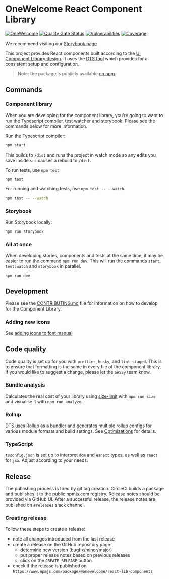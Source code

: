 # OneWelcome React Component Library

[![OneWelcome](https://circleci.com/gh/onewelcome/react-lib-components.svg?style=svg)](<https://circleci.com>)
[![Quality Gate Status](https://sonarcloud.io/api/project_badges/measure?project=onewelcome_react-lib-components&metric=alert_status&token=bfd2f636f3bec9d8df5f67a3c2881238964a8d5a)](https://sonarcloud.io/summary/new_code?id=onewelcome_react-lib-components)
[![Vulnerabilities](https://sonarcloud.io/api/project_badges/measure?project=onewelcome_react-lib-components&metric=vulnerabilities&token=bfd2f636f3bec9d8df5f67a3c2881238964a8d5a)](https://sonarcloud.io/summary/new_code?id=onewelcome_react-lib-components)
[![Coverage](https://sonarcloud.io/api/project_badges/measure?project=onewelcome_react-lib-components&metric=coverage&token=bfd2f636f3bec9d8df5f67a3c2881238964a8d5a)](https://sonarcloud.io/summary/new_code?id=onewelcome_react-lib-components)

We recommend visiting our [Storybook page](https://onewelcome.github.io/react-lib-components)

This project provides React components built according to the [UI Component Library design](https://xd.adobe.com/view/1f7161d7-5ade-4e54-bb3d-6e4aa3a1d1a0-4a22/grid/). It uses the [DTS tool](https://weiran-zsd.github.io/dts-cli/) which provides for a consistent setup and configuration.

> Note: the package is publicly available [on npm](https://www.npmjs.com/package/@onewelcome/react-lib-components).

## Commands

### Component library

When you are developing for the component library, you're going to want to run the Typescript compiler, test watcher and storybook. Please see the commands below for more information.

Run the Typescript compiler:

```bash
npm start
```

This builds to `/dist` and runs the project in watch mode so any edits you save inside `src` causes a rebuild to `/dist`.

To run tests, use `npm test`

```bash
npm test
```

For running and watching tests, use `npm test -- --watch`.

```bash
npm test -- --watch
```

### Storybook

Run Storybook locally:

```bash
npm run storybook
```

### All at once

When developing stories, components and tests at the same time, it may be easier to run the command `npm run dev`. This will run the commands `start`, `test:watch` and `storybook` in parallel.

```bash
npm run dev
```

## Development

Please see the [CONTRIBUTING.md](https://github.com/onewelcome/react-lib-components/blob/master/CONTRIBUTING.md) file for information on how to develop for the Component Library.

### Adding new icons

See [adding icons to font manual](font/README.md)

## Code quality

Code quality is set up for you with `prettier`, `husky`, and `lint-staged`. This is to ensure that formatting is the same in every file of the component library. If you would like to suggest a change, please let the `SASSy` team know.

### Bundle analysis

Calculates the real cost of your library using [size-limit](https://github.com/ai/size-limit) with `npm run size` and visualise it with `npm run analyze`.

### Rollup

[DTS](https://weiran-zsd.github.io/dts-cli/) uses [Rollup](https://rollupjs.org) as a bundler and generates multiple rollup configs for various module formats and build settings. See [Optimizations](#optimizations) for details.

### TypeScript

`tsconfig.json` is set up to interpret `dom` and `esnext` types, as well as `react` for `jsx`. Adjust according to your needs.

## Release

The publishing process is fired by git tag creation. CircleCI builds a package and publishes it to the public npmjs.com registry.
Release notes should be provided via GitHub UI.
After a successful release, the release notes are published on `#releases` slack channel.

### Creating release

Follow these steps to create a release:

- note all changes introduced from the last release
- create a release on the GitHub repository page:
  - determine new version (bugfix/minor/major)
  - put proper release notes based on previous releases
  - click on the `CREATE RELEASE` button
- check if the release is published on `https://www.npmjs.com/package/@onewelcome/react-lib-components`
